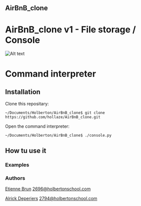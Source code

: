 AirBnB_clone
---
# AirBnB_clone v1 - File storage / Console
![Alt text](https://holbertonintranet.s3.amazonaws.com/uploads/medias/2018/6/815046647d23428a14ca.png "The part of this project: v1")

# Command interpreter

## Installation

Clone this repositary:

    ~/Documents/Holberton/AirBnB_clone$ git clone https://github.com/hollaze/AirBnB_clone.git 

Open the command interpreter:

    ~/Documents/Holberton/AirBnB_clone$ ./console.py

## How tu use it

### Examples

### Authors

[Etienne Brun](https://github.com/EtienneBrJ) <2696@holbertonschool.com>

[Alrick Deperiers](https://github.com/hollaze) <2794@holbertonschool.com>
